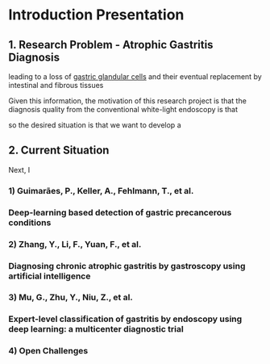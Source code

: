 # Introduction Presentation

## 1. Research Problem - Atrophic Gastritis Diagnosis

leading to a loss of [gastric glandular cells](https://en.wikipedia.org/wiki/Gastric_gland) and their eventual replacement by intestinal and fibrous tissues

Given this information, the motivation of this research project is that the diagnosis quality from the conventional white-light endoscopy is that

so the desired situation is that we want to develop a 

## 2. Current Situation

Next, I 

### 1\) Guimarães, P., Keller, A., Fehlmann, T., et al.​ 

###  Deep-learning based detection of gastric precancerous conditions



### 2\) Zhang, Y., Li, F., Yuan, F., et al.​  

### Diagnosing chronic atrophic gastritis by gastroscopy using artificial intelligence​



### 3\) Mu, G., Zhu, Y., Niu, Z., et al.​ 

### Expert-level classification of gastritis by endoscopy using deep learning: a multicenter diagnostic trial​



### 4\) Open Challenges



